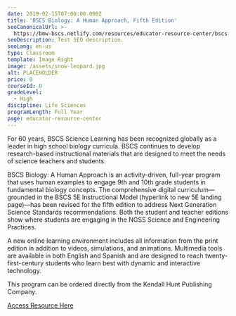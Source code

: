 ```yaml
---
date: 2019-02-15T07:00:00.000Z
title: 'BSCS Biology: A Human Approach, Fifth Edition'
seoCanonicalUrl: >-
  https://bmw-bscs.netlify.com/resources/educator-resource-center/bscs-biology-a-human-approach-fifth-edition
seoDescription: Test SEO description.
seoLang: en-us
type: Classroom
template: Image Right
image: /assets/snow-leopard.jpg
alt: PLACEHOLDER
price: 0
courseId: 0
gradeLevel:
  - High
discipline: Life Sciences
programLength: Full Year
page: educator-resource-center
---
```

For 60 years, BSCS Science Learning has been recognized globally as a leader in high school biology curricula. BSCS continues to develop research-based instructional materials that are designed to meet the needs of science teachers and students. 



BSCS Biology: A Human Approach is an activity-driven, full-year program that uses human examples to engage 9th and 10th grade students in fundamental biology concepts. The comprehensive digital curriculum—grounded in the BSCS 5E Instructional Model (hyperlink to new 5E landing page)—has been revised for the fifth edition to address Next Generation Science Standards recommendations. Both the student and teacher editions show where students are engaging in the NGSS Science and Engineering Practices. 

A new online learning environment includes all information from the print edition in addition to videos, simulations, and animations. Multimedia tools are available in both English and Spanish and are designed to reach twenty-first-century students who learn best with dynamic and interactive technology. 

This program can be ordered directly from the Kendall Hunt Publishing Company.  

<a href="https://k12.kendallhunt.com/program/bscs-biology-human-approach-fifth-edition" target="_blank" class="btn btn-primary">Access Resource Here</a>
